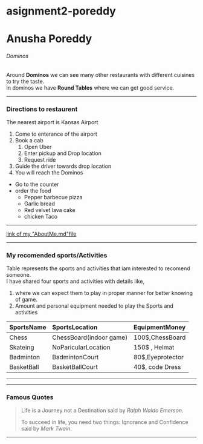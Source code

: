 # asignment2-poreddy
# Anusha Poreddy
###### Dominos
Around **Dominos** we can see many other restaurants with different cuisines to try the taste.<br>
In dominos we have **Round Tables** where we can get good service.

---
### Directions to restaurent

The nearest airport is Kansas Airport
1. Come to enterance of the airport
2. Book a cab
    1. Open Uber 
    2. Enter pickup and Drop location
    3. Request ride
3. Guide the driver towards drop location
4. You will reach the Dominos 

* Go to the counter
* order the food
    * Pepper barbecue pizza
    * Garlic bread
    * Red velvet lava cake
    * chicken Taco
---    

[link of my "AboutMe.md"file](https://github.com/anushaporeddy030697/assignment2-poreddy/blob/main/AboutMe.md) 

---
### My recomended sports/Activities
Table represents the  sports and activities that iam interested to recomend someone.<br>I have shared four sports and activities with details like,<br>
1. where we can expect them to play in proper manner for better knowing of game.
2. Amount and personal equipment needed to play the Sports and activities

| SportsName | SportsLocation | EquipmentMoney |
|:---        |:---            |:---   |
| Chess      | ChessBoard(indoor game) | 100$,ChessBoard |
| Skateing   | NoParicularLocation | 150$ , Helmat |
| Badminton  | BadmintonCourt | 80$,Eyeprotector |
| BasketBall | BasketBallCourt | 40$, code Dress |
---

---
### Famous Quotes
>Life is a Journey not a Destination said by *Ralph Waldo Emerson*.
>
>To succeed in life, you need two things: Ignorance and Confidence said by *Mark Twain*.
---
